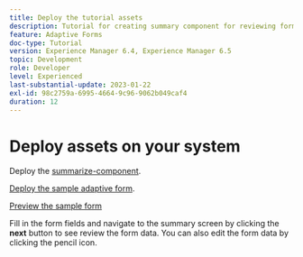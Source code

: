 ```yaml
---
title: Deploy the tutorial assets
description: Tutorial for creating summary component for reviewing form data before submission.
feature: Adaptive Forms
doc-type: Tutorial
version: Experience Manager 6.4, Experience Manager 6.5
topic: Development
role: Developer
level: Experienced
last-substantial-update: 2023-01-22
exl-id: 98c2759a-6995-4664-9c96-9062b049caf4
duration: 12
---
```

# Deploy assets on your system

Deploy the [summarize-component](assets/summarize-component.zip).

[Deploy the sample adaptive form](assets/sample-adaptive-form.zip).

[Preview the sample form](http://localhost:4502/content/dam/formsanddocuments/testsummary/jcr:content?wcmmode=disabled)

Fill in the form fields and navigate to the summary screen by clicking the **next** button to see review the form data. You can also edit the form data by clicking the pencil icon.
